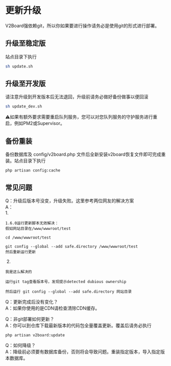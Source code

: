 # 更新升级

V2Board强依赖git，所以你如果要进行操作请务必是使用git的形式进行部署。

## 升级至稳定版

站点目录下执行

```bash
sh update.sh
```

## 升级至开发版

请注意升级到开发版本后无法退回，升级前请务必做好备份做事以便回滚

```bash
sh update_dev.sh
```

⚠️如果有额外要求需要重启队列服务，您可以对您队列服务的守护服务进行重启，例如PM2或Supervisor。

## 备份重装

备份数据库及 config/v2board.php 文件后全新安装v2board恢复文件即可完成重装。站点目录下执行 

```
php artisan config:cache
```



## 常见问题

Q：升级后版本号没变，升级失败。这里参考两位网友的解决方案   
A：<br>    1.

```
1.6.0运行更新脚本无效解决：
假如网站目录在/www/wwwroot/test

cd /www/wwwroot/test

git config --global --add safe.directory /www/wwwroot/test
然后重新运行更新
```

​    2.

```
我是这么解决的 

运行git tag查看版本号，发现提示detected dubious ownership

然后运行 git config --global --add safe.directory 网站目录
```

Q：更新完成后没有变化？   
A：如果你使用的是CDN请检查清除CDN缓存。

Q：非git部署如何更新？   
A：你可以到仓库下载最新版本的代码包全量覆盖更新。覆盖后请务必执行 

```
php artisan v2board:update
```

Q：如何降级？   
A：降级前必须要有数据库备份，否则将会导致问题。重装指定版本，导入指定版本数据库。